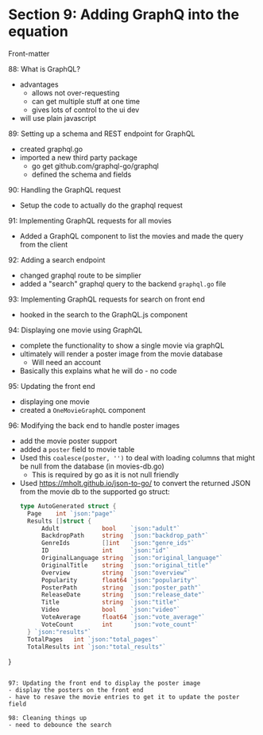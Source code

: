 # Section 9: Adding GraphQ into the equation
Front-matter


88: What is GraphQL?
- advantages
  - allows not over-requesting
  - can get multiple stuff at one time
  - gives lots of control to the ui dev
- will use plain javascript

89: Setting up a schema and REST endpoint for GraphQL
- created graphql.go
- imported a new third party package
  - go get github.com/graphql-go/graphql
  - defined the schema and fields

90: Handling the GraphQL request
- Setup the code to actually do the graphql request

91: Implementing GraphQL requests for all movies
- Added a GraphQL component to list the movies and made the query from the client

92: Adding a search endpoint
- changed graphql route to be simplier
- added a "search" graphql query to the backend `graphql.go` file

93: Implementing GraphQL requests for search on front end
- hooked in the search to the GraphQL.js component

94: Displaying one movie using GraphQL
- complete the functionality to show a single movie via graphQL
- ultimately will render a poster image from the movie database 
  - Will need an account
- Basically this explains what he will do - no code

95: Updating the front end
- displaying one movie 
- created a `OneMovieGraphQL` component
  
96: Modifying the back end to handle poster images
- add the movie poster support
- added a `poster` field to movie table
- Used this `coalesce(poster, '')` to deal with loading columns that might be null from the database (in movies-db.go)
  - This is required by go as it is not null friendly
- Used https://mholt.github.io/json-to-go/ to convert the returned JSON from the movie db to the supported go struct:
  ```go
  type AutoGenerated struct {
	Page    int `json:"page"`
	Results []struct {
		Adult            bool    `json:"adult"`
		BackdropPath     string  `json:"backdrop_path"`
		GenreIds         []int   `json:"genre_ids"`
		ID               int     `json:"id"`
		OriginalLanguage string  `json:"original_language"`
		OriginalTitle    string  `json:"original_title"`
		Overview         string  `json:"overview"`
		Popularity       float64 `json:"popularity"`
		PosterPath       string  `json:"poster_path"`
		ReleaseDate      string  `json:"release_date"`
		Title            string  `json:"title"`
		Video            bool    `json:"video"`
		VoteAverage      float64 `json:"vote_average"`
		VoteCount        int     `json:"vote_count"`
	} `json:"results"`
	TotalPages   int `json:"total_pages"`
	TotalResults int `json:"total_results"`
}
  ```
  
97: Updating the front end to display the poster image
- display the posters on the front end
- have to resave the movie entries to get it to update the poster field
  
98: Cleaning things up
- need to debounce the search
